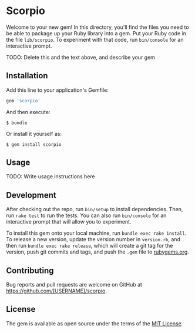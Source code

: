 # Scorpio

Welcome to your new gem! In this directory, you'll find the files you need to be able to package up your Ruby library into a gem. Put your Ruby code in the file `lib/scorpio`. To experiment with that code, run `bin/console` for an interactive prompt.

TODO: Delete this and the text above, and describe your gem

## Installation

Add this line to your application's Gemfile:

```ruby
gem 'scorpio'
```

And then execute:

    $ bundle

Or install it yourself as:

    $ gem install scorpio

## Usage

TODO: Write usage instructions here

## Development

After checking out the repo, run `bin/setup` to install dependencies. Then, run `rake test` to run the tests. You can also run `bin/console` for an interactive prompt that will allow you to experiment.

To install this gem onto your local machine, run `bundle exec rake install`. To release a new version, update the version number in `version.rb`, and then run `bundle exec rake release`, which will create a git tag for the version, push git commits and tags, and push the `.gem` file to [rubygems.org](https://rubygems.org).

## Contributing

Bug reports and pull requests are welcome on GitHub at https://github.com/[USERNAME]/scorpio.


## License

The gem is available as open source under the terms of the [MIT License](http://opensource.org/licenses/MIT).

